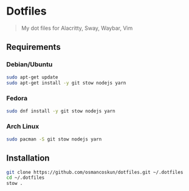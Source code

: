 # Dotfiles

> My dot files for Alacritty, Sway, Waybar, Vim

## Requirements

### Debian/Ubuntu

```bash
sudo apt-get update
sudo apt-get install -y git stow nodejs yarn
```

### Fedora

```bash
sudo dnf install -y git stow nodejs yarn
```

### Arch Linux

```bash
sudo pacman -S git stow nodejs yarn
```

## Installation

```bash
git clone https://github.com/osmancoskun/dotfiles.git ~/.dotfiles
cd ~/.dotfiles
stow .
```
